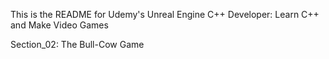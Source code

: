 This is the README for Udemy's Unreal Engine C++ Developer: Learn C++ and Make Video Games

Section_02: The Bull-Cow Game